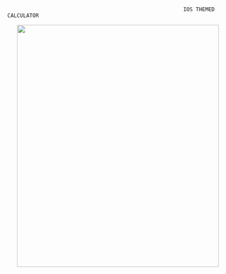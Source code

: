                                                             IOS THEMED CALCULATOR
<p align="center">
  <img width="460" height="550" src="https://github.com/user-attachments/assets/f33d3a96-946c-499f-a4ca-16ca306a1adf">
</p>
